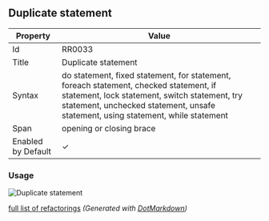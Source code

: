 ## Duplicate statement

| Property           | Value                                                                                                                                                                                                                      |
| ------------------ | -------------------------------------------------------------------------------------------------------------------------------------------------------------------------------------------------------------------------- |
| Id                 | RR0033                                                                                                                                                                                                                     |
| Title              | Duplicate statement                                                                                                                                                                                                        |
| Syntax             | do statement, fixed statement, for statement, foreach statement, checked statement, if statement, lock statement, switch statement, try statement, unchecked statement, unsafe statement, using statement, while statement |
| Span               | opening or closing brace                                                                                                                                                                                                   |
| Enabled by Default | &#x2713;                                                                                                                                                                                                                   |

### Usage

![Duplicate statement](../../images/refactorings/DuplicateStatement.png)

[full list of refactorings](Refactorings.md)
*\(Generated with [DotMarkdown](http://github.com/JosefPihrt/DotMarkdown)\)*